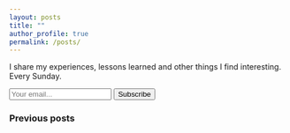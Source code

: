 ```yaml
---
layout: posts
title: ""
author_profile: true
permalink: /posts/
---
```


I share my experiences, lessons learned and other things I find interesting. Every Sunday.

<form
  action="https://buttondown.com/api/emails/embed-subscribe/SilentCommit"
  method="post"
  target="popupwindow"
  onsubmit="window.open('https://buttondown.com/SilentCommit', 'popupwindow')"
  class="embeddable-buttondown-form">
  
  <input type="email" name="email" id="bd-email" placeholder="Your email..." />
  <input type="submit" value="Subscribe" />
</form>

### Previous posts
